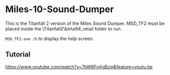 # Miles-10-Sound-Dumper

This is the Titanfall 2 version of the Miles Sound Dumper. MSD_TF2 must be placed inside the \Titanfall2\bin\x64_retail folder to run.

`MSD_TF2.exe /h` to display the help screen.

## Tutorial
https://www.youtube.com/watch?v=7bW8Fo4gBzw&feature=youtu.be
